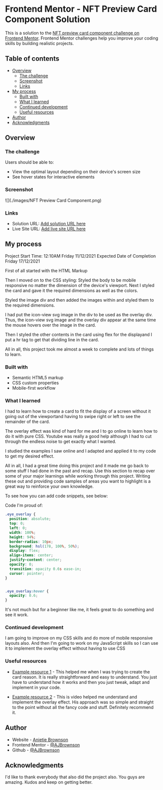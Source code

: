 # Frontend Mentor - NFT Preview Card Component Solution

This is a solution to the [NFT preview card component challenge on Frontend Mentor](https://www.frontendmentor.io/challenges/nft-preview-card-component-SbdUL_w0U). Frontend Mentor challenges help you improve your coding skills by building realistic projects. 

## Table of contents

- [Overview](#overview)
  - [The challenge](#the-challenge)
  - [Screenshot](#screenshot)
  - [Links](#links)
- [My process](#my-process)
  - [Built with](#built-with)
  - [What I learned](#what-i-learned)
  - [Continued development](#continued-development)
  - [Useful resources](#useful-resources)
- [Author](#author)
- [Acknowledgments](#acknowledgments)


## Overview

### The challenge

Users should be able to:

- View the optimal layout depending on their device's screen size
- See hover states for interactive elements

### Screenshot

![](./images/NFT Preview Card Component.png)


### Links

- Solution URL: [Add solution URL here](https://your-solution-url.com)
- Live Site URL: [Add live site URL here](https://coolnftcard.netlify.app/)

## My process  #################################
Project Start Time: 12:10AM    Friday 11/12/2021
Expected Date of Completion    Friday 17/12/2021

First of all started with the HTML Markup

Then I moved on to the CSS styling:
Styled the body to be mobile responsive no matter the dimension of the device's viewport. Next I styled the card and gave it the required dimensions as well as the colors.

Styled the image div and then added the images within and styled them to the required dimensions.

I had put the icon-view svg image in the div to be used as the overlay div. Thus, the icon-view svg image and the overlay div appear at the same time the mouse hovers over the image in the card.

Then I styled the other contents in the card using flex for the displayand I put a hr tag to get that dividing line in the card.

All in all, this project took me almost a week to complete and lots of things to learn.


### Built with

- Semantic HTML5 markup
- CSS custom properties
- Mobile-first workflow


### What I learned

I had to learn how to create a card to fit the display of a screen without it going out of the viewportand having to swipe right or left to see the remainder of the card.

The overlay effect was kind of hard for me and I to go online to learn how to do it with pure CSS. Youtube was really a good help although I had to cut through the endless noise to get exactly what I wanted. 

I studied the examples I saw online and I adapted and applied it to my code to get my desired effect. 

All in all, I had a great time doing this project and it made me go back to some stuff I had done in the past and recap.
Use this section to recap over some of your major learnings while working through this project. Writing these out and providing code samples of areas you want to highlight is a great way to reinforce your own knowledge.

To see how you can add code snippets, see below:

Code I'm proud of:

```css
.eye_overlay {
  position: absolute;
  top: 0;
  left: 0;
  width: 100%;
  height: 94%;
  border-radius: 10px;
  background: hsl(178, 100%, 50%);
  display: flex;
  align-items: center;
  justify-content: center;
  opacity: 0;
  transition: opacity 0.6s ease-in;
  cursor: pointer;
}


.eye_overlay:hover {
  opacity: 0.6;
}
```

It's not much but for a beginner like me, it feels great to do something and see it work.


### Continued development

I am going to improve on my CSS skills and do more of mobile responsive layouts also.
And then I'm going to work on my JavaScript skills so I can use it to implement the overlay effect without having to use CSS


### Useful resources

- [Example resource 1](https://www.w3schools.com/howto/howto_css_column_cards.asp) - This helped me when I was trying to create the card reason. It is really straightforward and easy to understand. You just have to understand how it works and then you just tweak, adapt and implement in your code.

- [Example resource 2](https://www.youtube.com/watch?v=exb2ab72Xhs) - This is video helped me understand and implement the overlay effect. His approach was so simple and straight to the point without all the fancy code and stuff. Definitely recommend it.


## Author

- Website - [Anietie Brownson](https://anietiebrownson.netlify.app)
- Frontend Mentor - [@AJBrownson](https://www.frontendmentor.io/profile/AJBrownson)
- Github - [@AJBrownson](https://github.com/AJBrownson)


## Acknowledgments

I'd like to thank everybody that also did the project also. You guys are amazing. Kudos and keep on getting better.

